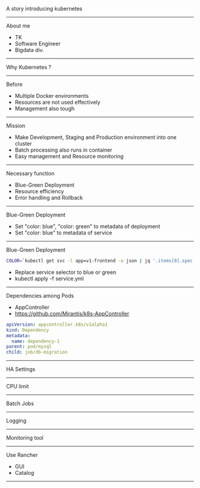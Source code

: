 A story introducing kubernetes

---

About me

- TK
- Software Engineer
- Bigdata div.

---

Why Kubernetes ?

---

Before

- Multiple Docker environments
- Resources are not used effectively
- Management also tough

---

Mission

- Make Development, Staging and Production environment into one cluster
- Batch processing also runs in container
- Easy management and Resource monitoring

---

Necessary function

- Blue-Green Deployment
- Resource efficiency
- Error handling and Rollback

---

Blue-Green Deployment

- Set "color: blue", "color: green" to metadata of deployment
- Set "color: blue" to metadata of service

---

Blue-Green Deployment

```bash
COLOR=`kubectl get svc -l app=v1-frontend -o json | jq '.items[0].spec.selector.color' -r`
```

- Replace service selector to blue or green
- kubectl apply -f service.yml


---

Dependencies among Pods

- AppController
- https://github.com/Mirantis/k8s-AppController

```yaml
apiVersion: appcontroller.k8s/v1alpha1
kind: Dependency
metadata:
  name: dependency-1
parent: pod/mysql
child: job/db-migration
```

---

HA Settings

---

CPU limit

---

Batch Jobs

---

Logging

---

Monitoring tool

---

Use Rancher

- GUI 
- Catalog

---

